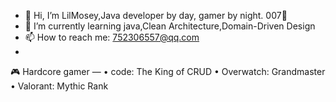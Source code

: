 - 👋 Hi, I’m LilMosey,Java developer by day, gamer by night. 007🤪
- 🌱 I’m currently learning java,Clean Architecture,Domain-Driven Design
- 📫 How to reach me: 752306557@qq.com
- 
🎮 Hardcore gamer —
• code: The King of CRUD
• Overwatch: Grandmaster
• Valorant: Mythic Rank



